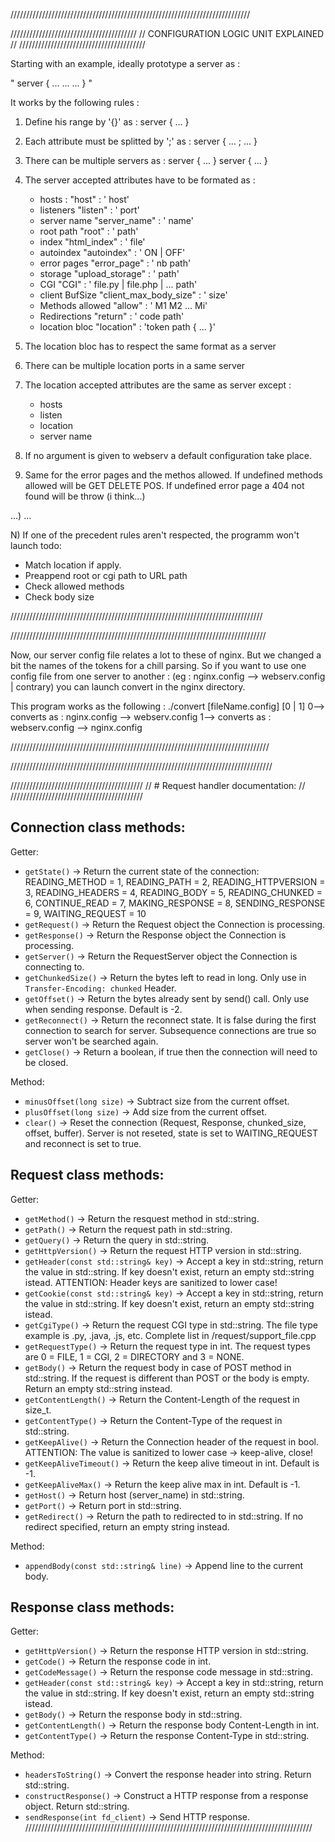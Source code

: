 ////////////////////////////////////////////////////////////////////////////

////////////////////////////////////////
// CONFIGURATION LOGIC UNIT EXPLAINED //
////////////////////////////////////////

Starting with an example,
	ideally prototype a server as :

"
	server {
		...
		...
		...
	}
"

It works by the following rules :

1) Define his range by '{}' as :
	server { ... }

2) Each attribute must be splitted by ';' as :
	server { ... ; ... }

3) There can be multiple servers as :
	server { ... } server { ... }

4) The server accepted attributes have to be formated as :
	- hosts	: "host"			: '<token> host'
	- listeners "listen"			: '<token> port'
	- server name "server_name"		: '<token> name'
	- root path "root"			: '<token> path'
	- index	"html_index"			: '<token> file'
	- autoindex "autoindex"			: '<token> ON | OFF' 
	- error pages "error_page"		: '<token> nb path'
	- storage "upload_storage"		: '<token> path'
	- CGI "CGI" 				: '<token> file.py | file.php | ... <space> path'
	- client BufSize "client_max_body_size"	: '<token> size'
	- Methods allowed "allow"		: '<token> M1 M2 ... Mi'
	- Redirections "return"			: '<token> code path'
	- location bloc	"location"		: 'token path { ... }'

5) The location bloc has to respect the same format as a server

6) There can be multiple location ports in a same server

7) The location accepted attributes are the same as server except :
	- hosts
	- listen
	- location
	- server name

8) If no argument is given to webserv a default configuration take place.

9) Same for the error pages and the methos allowed. If undefined
	methods allowed will be GET DELETE POS. If undefined error page
	a 404 not found will be throw (i think...)
 
...)
	...

N) If one of the precedent rules aren't respected, the programm won't launch
todo:
- Match location if apply.
- Preappend root or cgi path to URL path
- Check allowed methods
- Check body size

////////////////////////////////////////////////////////////////////////////////


/////////////////////////////////////////////////////////////////////////////////

Now, our server config file relates a lot to these of nginx. But we changed a bit
the names of the tokens for a chill parsing. So if you want to use one config file
from one server to another : (eg : nginx.config --> webserv.config | contrary)
you can launch convert in the nginx directory.

This program works as the following : ./convert [fileName.config] [0 | 1]
0--> converts as : nginx.config --> webserv.config
1--> converts as : webserv.config --> nginx.config

//////////////////////////////////////////////////////////////////////////////////


///////////////////////////////////////////////////////////////////////////////////

//////////////////////////////////////////
//  # Request handler documentation:    //
//////////////////////////////////////////

## Connection class methods:
Getter:
- `getState()` -> Return the current state of the connection: 		
	READING_METHOD = 1,
	READING_PATH = 2,
	READING_HTTPVERSION = 3,
	READING_HEADERS = 4,
	READING_BODY = 5,
	READING_CHUNKED = 6,
	CONTINUE_READ = 7,
	MAKING_RESPONSE = 8,
	SENDING_RESPONSE = 9,
	WAITING_REQUEST = 10
- `getRequest()` -> Return the Request object the Connection is processing.
- `getResponse()` -> Return the Response object the Connection is processing.
- `getServer()` -> Return the RequestServer object the Connection is connecting to.
- `getChunkedSize()` -> Return the bytes left to read in long. Only use in `Transfer-Encoding: chunked` Header.
- `getOffset()` -> Return the bytes already sent by send() call. Only use when sending response. Default is -2.
- `getReconnect()` -> Return the reconnect state. It is false during the first connection to search for server. Subsequence connections are true so server won't be searched again.
- `getClose()` -> Return a boolean, if true then the connection will need to be closed.

Method:
- `minusOffset(long size)` -> Subtract size from the current offset.
- `plusOffset(long size)` -> Add size from the current offset.
- `clear()` -> Reset the connection (Request, Response, chunked_size, offset, buffer). Server is not reseted, state is set to WAITING_REQUEST and reconnect is set to true.



## Request class methods:
Getter:
- `getMethod()` 			-> Return the resquest method in std::string.
- `getPath()`				-> Return the request path in std::string.
- `getQuery()`				-> Return the query in std::string.
- `getHttpVersion()`		-> Return the request HTTP version in std::string.
- `getHeader(const std::string& key)`	-> Accept a key in std::string, return the value in std::string. If key doesn't exist, return an empty std::string istead. ATTENTION: Header keys are sanitized to lower case!
- `getCookie(const std::string& key)`	-> Accept a key in std::string, return the value in std::string. If key doesn't exist, return an empty std::string istead.
- `getCgiType()`			-> Return the request CGI type in std::string. The file type example is .py, .java, .js, etc. Complete list in /request/support_file.cpp
- `getRequestType()`		-> Return the request type in int. The request types are 0 = FILE, 1 = CGI, 2 = DIRECTORY and 3 = NONE.
- `getBody()`				-> Return the request body in case of POST method in std::string. If the request is different than POST or the body is empty. Return an empty std::string instead.
- `getContentLength()`		-> Return the Content-Length of the request in size_t.
- `getContentType()`		-> Return the Content-Type of the request in std::string.
- `getKeepAlive()`			-> Return the Connection header of the request in bool. ATTENTION: The value is sanitized to lower case -> keep-alive, close!
- `getKeepAliveTimeout()`	-> Return the keep alive timeout in int. Default is -1.
- `getKeepAliveMax()`		-> Return the keep alive max in int. Default is -1.
- `getHost()`				-> Return host (server_name) in std::string.
- `getPort()`				-> Return port in std::string.
- `getRedirect()`			-> Return the path to redirected to in std::string. If no redirect specified, return an empty string instead.

Method:
- `appendBody(const std::string& line)` -> Append line to the current body.


## Response class methods:
Getter:
- `getHttpVersion()` -> Return the response HTTP version in std::string.
- `getCode()` -> Return the response code in int.
- `getCodeMessage()` -> Return the response code message in std::string.
- `getHeader(const std::string& key)` -> Accept a key in std::string, return the value in std::string. If key doesn't exist, return an empty std::string istead.
- `getBody()` -> Return the response body in std::string.
- `getContentLength()` -> Return the response body Content-Length in int.
- `getContentType()` -> Return the response Content-Type in std::string.


Method:
- `headersToString()` -> Convert the response header into string. Return std::string.
- `constructResponse()` -> Construct a HTTP response from a response object. Return std::string.
- `sendResponse(int fd_client)` -> Send HTTP response.
///////////////////////////////////////////////////////////////////////////////////////////
